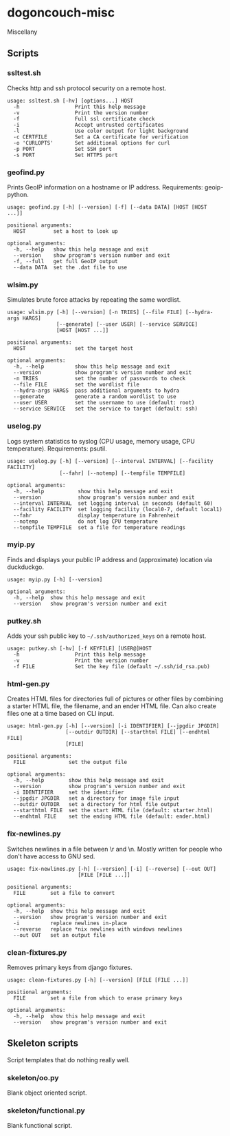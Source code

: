 # dogoncouch-misc
Miscellany

## Scripts

### ssltest.sh
Checks http and ssh protocol security on a remote host.

```
usage: ssltest.sh [-hv] [options...] HOST
  -h                  Print this help message
  -v                  Print the version number
  -f                  Full ssl certificate check
  -i                  Accept untrusted certificates
  -l                  Use color output for light background
  -c CERTFILE         Set a CA certificate for verification
  -o 'CURLOPTS'       Set additional options for curl
  -p PORT             Set SSH port
  -s PORT             Set HTTPS port
```

### geofind.py
Prints GeoIP information on a hostname or IP address. Requirements: geoip-python.

```
usage: geofind.py [-h] [--version] [-f] [--data DATA] [HOST [HOST ...]]

positional arguments:
  HOST         set a host to look up

optional arguments:
  -h, --help   show this help message and exit
  --version    show program's version number and exit
  -f, --full   get full GeoIP output
  --data DATA  set the .dat file to use
```

### wlsim.py
Simulates brute force attacks by repeating the same wordlist.

```
usage: wlsim.py [-h] [--version] [-n TRIES] [--file FILE] [--hydra-args HARGS]
                [--generate] [--user USER] [--service SERVICE]
                [HOST [HOST ...]]

positional arguments:
  HOST                set the target host

optional arguments:
  -h, --help          show this help message and exit
  --version           show program's version number and exit
  -n TRIES            set the number of passwords to check
  --file FILE         set the wordlist file
  --hydra-args HARGS  pass additional arguments to hydra
  --generate          generate a random wordlist to use
  --user USER         set the username to use (default: root)
  --service SERVICE   set the service to target (default: ssh)
```

### uselog.py
Logs system statistics to syslog (CPU usage, memory usage, CPU temperature). Requirements: psutil.

```
usage: uselog.py [-h] [--version] [--interval INTERVAL] [--facility FACILITY]
                 [--fahr] [--notemp] [--tempfile TEMPFILE]

optional arguments:
  -h, --help           show this help message and exit
  --version            show program's version number and exit
  --interval INTERVAL  set logging interval in seconds (default 60)
  --facility FACILITY  set logging facility (local0-7, default local1)
  --fahr               display temperature in Fahrenheit
  --notemp             do not log CPU temperature
  --tempfile TEMPFILE  set a file for temperature readings
```

### myip.py
Finds and displays your public IP address and (approximate) location via duckduckgo.

```
usage: myip.py [-h] [--version]

optional arguments:
  -h, --help  show this help message and exit
  --version   show program's version number and exit
```

### putkey.sh
Adds your ssh public key to `~/.ssh/authorized_keys` on a remote host.

```
usage: putkey.sh [-hv] [-f KEYFILE] [USER@]HOST
  -h                  Print this help message
  -v                  Print the version number
  -f FILE             Set the key file (default ~/.ssh/id_rsa.pub)
```

### html-gen.py
Creates HTML files for directories full of pictures or other files by combining a starter HTML file, the filename, and an ender HTML file. Can also create files one at a time based on CLI input.

```
usage: html-gen.py [-h] [--version] [-i IDENTIFIER] [--jpgdir JPGDIR]
                   [--outdir OUTDIR] [--starthtml FILE] [--endhtml FILE]
                   [FILE]

positional arguments:
  FILE              set the output file

optional arguments:
  -h, --help        show this help message and exit
  --version         show program's version number and exit
  -i IDENTIFIER     set the identifier
  --jpgdir JPGDIR   set a directory for image file input
  --outdir OUTDIR   set a directory for html file output
  --starthtml FILE  set the start HTML file (default: starter.html)
  --endhtml FILE    set the ending HTML file (default: ender.html)
```

### fix-newlines.py
Switches newlines in a file between \r and \n. Mostly written for people who don't have access to GNU sed.

```
usage: fix-newlines.py [-h] [--version] [-i] [--reverse] [--out OUT]
                       [FILE [FILE ...]]

positional arguments:
  FILE        set a file to convert

optional arguments:
  -h, --help  show this help message and exit
  --version   show program's version number and exit
  -i          replace newlines in-place
  --reverse   replace *nix newlines with windows newlines
  --out OUT   set an output file
```

### clean-fixtures.py
Removes primary keys from django fixtures.

```
usage: clean-fixtures.py [-h] [--version] [FILE [FILE ...]]

positional arguments:
  FILE        set a file from which to erase primary keys

optional arguments:
  -h, --help  show this help message and exit
  --version   show program's version number and exit
```

## Skeleton scripts
Script templates that do nothing really well.

### skeleton/oo.py
Blank object oriented script.

### skeleton/functional.py
Blank functional script.

